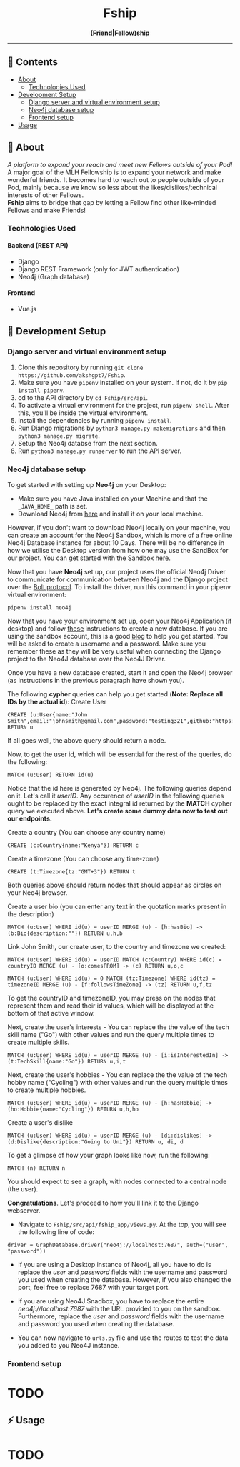 <div align="center">

# Fship

**(Friend|Fellow)ship**

---

</div>

## :ledger: Contents
- [About](#beginner-about)
  - [Technologies Used](#technologies-used)
- [Development Setup](#electric_plug-development-setup)
  - [Django server and virtual environment setup](#django-server-and-virtual-environment-setup)
  - [Neo4j database setup](#neo4j-database-setup)
  - [Frontend setup](#frontend-setup)
- [Usage](#zap-usage)

## :beginner: About
*A platform to expand your reach and meet new Fellows outside of your Pod!*<br>
A major goal of the MLH Fellowship is to expand your network and make wonderful friends. It becomes hard to reach out to people outside of your Pod, mainly because we know so less about the likes/dislikes/technical interests of other Fellows.<br>
**Fship** aims to bridge that gap by letting a Fellow find other like-minded Fellows and make Friends!

### Technologies Used
#### Backend (REST API)
 - Django
 - Django REST Framework (only for JWT authentication)
 - Neo4j (Graph database)
 
#### Frontend
 - Vue.js

## :electric_plug: Development Setup

### Django server and virtual environment setup
1. Clone this repository by running `git clone https://github.com/akshgpt7/Fship`.
2. Make sure you have `pipenv` installed on your system. If not, do it by `pip install pipenv`.
3. cd to the API directory by `cd Fship/src/api`.
4. To activate a virtual environment for the project, run `pipenv shell`. After this, you'll be inside the virtual environment.
5. Install the dependencies by running `pipenv install`.
6. Run Django migrations by `python3 manage.py makemigrations` and then `python3 manage.py migrate`.
7. Setup the Neo4j databse from the next section.
8. Run `python3 manage.py runserver` to run the API server.

### Neo4j database setup
To get started with setting up __Neo4j__ on your Desktop:
* Make sure you have Java installed on your Machine and that the `_JAVA_HOME_` path is set.
* Download Neo4j from [here](https://neo4j.com/download/) and install it on your local machine.

However, if you don't want to download Neo4j locally on your machine, you can create an account for the Neo4j Sandbox, which is more of a free online Neo4j Database instance for about 10 Days. There will be no difference in how we utilise the Desktop version from how one may use the SandBox for our project. You can get started with the Sandbox [here](https://neo4j.com/sandbox/).

Now that you have __Neo4j__ set up, our project uses the official Neo4j Driver to communicate for communication between Neo4j and the Django project over the [Bolt protocol](https://en.wikipedia.org/wiki/Bolt_(network_protocol)). To install the driver, run this command in your pipenv virtual environment:

```
pipenv install neo4j
```

Now that you have your environment set up, open your Neo4j Application (if desktop) and follow [these](https://neo4j.com/developer/neo4j-desktop/) instructions to create a new database. If you are using the sandbox account, this is a good [blog](https://neo4j.com/blog/graphcast-neo4j-sandbox-quick-start-guide/) to help you get started. You will be asked to create a username and a password. Make sure you remember these as they will be very useful when connecting the Django project to the Neo4J database over the Neo4J Driver.

Once you have a new database created, start it and open the Neo4j browser (as instructions in the previous paragraph have shown you).

The following __cypher__ queries can help you get started (**Note: Replace all IDs by the actual id**):
Create User
```
CREATE (u:User{name:"John Smith",email:"johnsmith@gmail.com",password:"testing321",github:"https://github.com/JohnSmith"}) RETURN u
``` 
If all goes well, the above query should return a node. 

Now, to get the user id, which will be essential for the rest of the queries, do the following:
```
MATCH (u:User) RETURN id(u)
``` 
Notice that the id here is generated by Neo4j. The following queries depend on it. Let's call it _userID_. Any occurence of _userID_ in the following queries ought to be replaced by the exact integral id returned by the **MATCH** cypher query we executed above.
**Let's create some dummy data now to test out our endpoints.**

Create a country (You can choose any country name)
```
CREATE (c:Country{name:"Kenya"}) RETURN c
```

Create a timezone (You can choose any time-zone)
```
CREATE (t:Timezone{tz:"GMT+3"}) RETURN t
```

Both queries above should return nodes that should appear as circles on your Neo4j browser. 

Create a user bio (you can enter any text in the quotation marks present in the description)
```
MATCH (u:User) WHERE id(u) = userID MERGE (u) - [h:hasBio] -> (b:Bio{description:""}) RETURN u,h,b
```

Link John Smith, our create user, to the country and timezone we created:

```
MATCH (u:User) WHERE id(u) = userID MATCH (c:Country) WHERE id(c) = countryID MERGE (u) - [o:comesFROM] -> (c) RETURN u,o,c
```

```
MATCH (u:User) WHERE id(u) = 0 MATCH (tz:Timezone) WHERE id(tz) = timezoneID MERGE (u) - [f:followsTimeZone] -> (tz) RETURN u,f,tz
```

To get the countryID and timezoneID, you may press on the nodes that represent them and read their id values, which will be displayed at the bottom of that active window.

Next, create the user's interests - You can replace the the value of the tech skill name ("Go") with other values and run the query multiple times to create multiple skills.
```
MATCH (u:User) WHERE id(u) = userID MERGE (u) - [i:isInterestedIn] -> (t:TechSkill{name:"Go"}) RETURN u,i,t
```

Next, create the user's hobbies - You can replace the the value of the tech hobby name ("Cycling") with other values and run the query multiple times to create multiple hobbies.
```
MATCH (u:User) WHERE id(u) = userID MERGE (u) - [h:hasHobbie] -> (ho:Hobbie{name:"Cycling"}) RETURN u,h,ho
```

Create a user's dislike
```
MATCH (u:User) WHERE id(u) = userID MERGE (u) - [di:dislikes] -> (d:Dislike{description:"Going to Uni"}) RETURN u, di, d
```

To get a glimpse of how your graph looks like now, run the following:
```
MATCH (n) RETURN n
```
You should expect to see a graph, with nodes connected to a central node (the user).

**Congratulations**. Let's proceed to how you'll link it to the Django webserver.

- Navigate to `Fship/src/api/fship_app/views.py`. At the top, you will see the following line of code:
```
driver = GraphDatabase.driver("neo4j://localhost:7687", auth=("user", "password"))
```
- If you are using a Desktop instance of Neo4j, all you have to do is replace the _user_ and _password_ fields with the username and password you used when creating the database. However, if you also changed the port, feel free to replace 7687 with your target port.

- If you are using Neo4J Snadbox, you have to replace the entire _neo4j://localhost:7687_ with the URL provided to you on the sandbox. Furthermore, replace the _user_ and _password_ fields with the username and password you used when creating the database.

- You can now navigate to `urls.py` file and use the routes to test the data you added to you Neo4J instance.

### Frontend setup

# TODO

## :zap: Usage

# TODO


